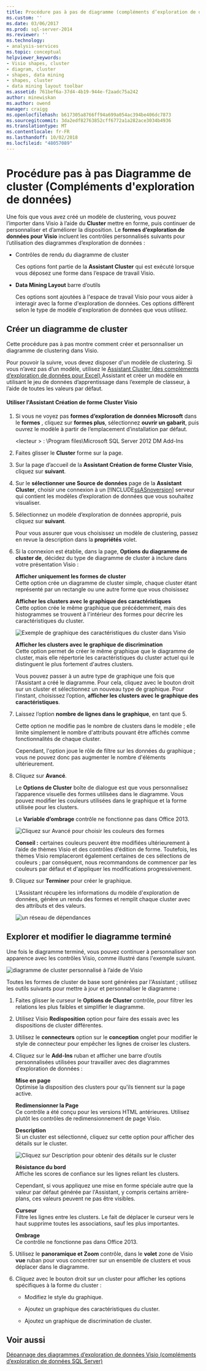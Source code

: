 ```yaml
---
title: Procédure pas à pas de diagramme (compléments d’exploration de données) de cluster | Microsoft Docs
ms.custom: ''
ms.date: 03/06/2017
ms.prod: sql-server-2014
ms.reviewer: ''
ms.technology:
- analysis-services
ms.topic: conceptual
helpviewer_keywords:
- Visio shapes, cluster
- diagram, cluster
- shapes, data mining
- shapes, cluster
- data mining layout toolbar
ms.assetid: 761bef6a-37d4-4b19-944e-f2aadc75a242
author: minewiskan
ms.author: owend
manager: craigg
ms.openlocfilehash: b617305a8766ff94a699a054ac394be406dc7873
ms.sourcegitcommit: 3da2edf82763852cff6772a1a282ace3034b4936
ms.translationtype: MT
ms.contentlocale: fr-FR
ms.lasthandoff: 10/02/2018
ms.locfileid: "48057089"
---
```

# <a name="cluster-diagram-walkthrough-data-mining-add-ins"></a>Procédure pas à pas Diagramme de cluster (Compléments d'exploration de données)
  Une fois que vous avez créé un modèle de clustering, vous pouvez l’importer dans Visio à l’aide du **Cluster** mettre en forme, puis continuer de personnaliser et d’améliorer la disposition. Le **formes d’exploration de données pour Visio** incluent les contrôles personnalisés suivants pour l’utilisation des diagrammes d’exploration de données :  
  
-   Contrôles de rendu du diagramme de cluster  
  
     Ces options font partie de la **Assistant Cluster** qui est exécuté lorsque vous déposez une forme dans l’espace de travail Visio.  
  
-   **Data Mining Layout** barre d’outils  
  
     Ces options sont ajoutées à l'espace de travail Visio pour vous aider à interagir avec la forme d'exploration de données. Ces options diffèrent selon le type de modèle d'exploration de données que vous utilisez.  
  
## <a name="build-a-cluster-diagram"></a>Créer un diagramme de cluster  
 Cette procédure pas à pas montre comment créer et personnaliser un diagramme de clustering dans Visio.  
  
 Pour pouvoir la suivre, vous devez disposer d'un modèle de clustering. Si vous n’avez pas d’un modèle, utilisez le [Assistant Cluster &#40;des compléments d’exploration de données pour Excel&#41; ](cluster-wizard-data-mining-add-ins-for-excel.md) Assistant et créer un modèle en utilisant le jeu de données d’apprentissage dans l’exemple de classeur, à l’aide de toutes les valeurs par défaut.  
  
#### <a name="use-the-cluster-visio-shape-wizard"></a>Utiliser l'Assistant Création de forme Cluster Visio  
  
1.  Si vous ne voyez pas **formes d’exploration de données Microsoft** dans le **formes** , cliquez sur **formes plus**, sélectionnez **ouvrir un gabarit**, puis ouvrez le modèle à partir de l’emplacement d’installation par défaut.  
  
     \<lecteur > : \Program files\Microsoft SQL Server 2012 DM Add-Ins  
  
2.  Faites glisser le **Cluster** forme sur la page.  
  
3.  Sur la page d’accueil de la **Assistant Création de forme Cluster Visio**, cliquez sur **suivant**.  
  
4.  Sur le **sélectionner une Source de données** page de la **Assistant Cluster**, choisir une connexion à un [!INCLUDE[ssASnoversion](../includes/ssasnoversion-md.md)] serveur qui contient les modèles d’exploration de données que vous souhaitez visualiser.  
  
5.  Sélectionnez un modèle d’exploration de données approprié, puis cliquez sur **suivant**.  
  
     Pour vous assurer que vous choisissez un modèle de clustering, passez en revue la description dans la **propriétés** volet.  
  
6.  Si la connexion est établie, dans la page, **Options du diagramme de cluster de**, décidez du type de diagramme de cluster à inclure dans votre présentation Visio :  
  
     **Afficher uniquement les formes de cluster**  
     Cette option crée un diagramme de cluster simple, chaque cluster étant représenté par un rectangle ou une autre forme que vous choisissez  
  
     **Afficher les clusters avec le graphique des caractéristiques**  
     Cette option crée le même graphique que précédemment, mais des histogrammes se trouvent à l'intérieur des formes pour décrire les caractéristiques du cluster.  
  
     ![Exemple de graphique des caractéristiques du cluster dans Visio](media/dm13-visio-cluster-samplecharshape.gif "exemple de graphique des caractéristiques du cluster dans Visio")  
  
     **Afficher les clusters avec le graphique de discrimination**  
     Cette option permet de créer le même graphique que le diagramme de cluster, mais elle répertorie les caractéristiques du cluster actuel qui le distinguent le plus fortement d'autres clusters.  
  
     Vous pouvez passer à un autre type de graphique une fois que l'Assistant a créé le diagramme. Pour cela, cliquez avec le bouton droit sur un cluster et sélectionnez un nouveau type de graphique. Pour l’instant, choisissez l’option, **afficher les clusters avec le graphique des caractéristiques**.  
  
7.  Laissez l’option **nombre de lignes dans le graphique**, en tant que 5.  
  
     Cette option ne modifie pas le nombre de clusters dans le modèle ; elle limite simplement le nombre d'attributs pouvant être affichés comme fonctionnalités de chaque cluster.  
  
     Cependant, l'option joue le rôle de filtre sur les données du graphique ; vous ne pouvez donc pas augmenter le nombre d'éléments ultérieurement.  
  
8.  Cliquez sur **Avancé**.  
  
     Le **Options de Cluster** boîte de dialogue est que vous personnalisez l’apparence visuelle des formes utilisées dans le diagramme. Vous pouvez modifier les couleurs utilisées dans le graphique et la forme utilisée pour les clusters.  
  
     Le **Variable d’ombrage** contrôle ne fonctionne pas dans Office 2013.  
  
     ![Cliquez sur Avancé pour choisir les couleurs des formes](media/dm13-visio-clusteroptions-advanced.gif "cliquez sur Avancé pour choisir les couleurs des formes")  
  
     **Conseil :** certaines couleurs peuvent être modifiées ultérieurement à l’aide de thèmes Visio et des contrôles d’édition de forme. Toutefois, les thèmes Visio remplaceront également certaines de ces sélections de couleurs ; par conséquent, nous recommandons de commencer par les couleurs par défaut et d'appliquer les modifications progressivement.  
  
9. Cliquez sur **Terminer** pour créer le graphique.  
  
     L'Assistant récupère les informations du modèle d'exploration de données, génère un rendu des formes et remplit chaque cluster avec des attributs et des valeurs.  
  
     ![un réseau de dépendances](media/dm13-visiodepnet-defaultgraph.gif "un réseau de dépendances")  
  
## <a name="explore-and-modify-the-finished-diagram"></a>Explorer et modifier le diagramme terminé  
 Une fois le diagramme terminé, vous pouvez continuer à personnaliser son apparence avec les contrôles Visio, comme illustré dans l'exemple suivant.  
  
 ![diagramme de cluster personnalisé à l’aide de Visio](media/dm13-visio-clustercomplete1.gif "diagramme de cluster personnalisé à l’aide de Visio")  
  
 Toutes les formes de cluster de base sont générées par l'Assistant ; utilisez les outils suivants pour mettre à jour et personnaliser le diagramme :  
  
1.  Faites glisser le curseur le **Options de Cluster** contrôle, pour filtrer les relations les plus faibles et simplifier le diagramme.  
  
2.  Utilisez Visio **Redisposition** option pour faire des essais avec les dispositions de cluster différentes.  
  
3.  Utilisez le **connecteurs** option sur le **conception** onglet pour modifier le style de connecteur pour empêcher les lignes de croiser les clusters.  
  
4.  Cliquez sur le **Add-Ins** ruban et afficher une barre d’outils personnalisées utilisées pour travailler avec des diagrammes d’exploration de données :  
  
     **Mise en page**  
     Optimise la disposition des clusters pour qu'ils tiennent sur la page active.  
  
     **Redimensionner la Page**  
     Ce contrôle a été conçu pour les versions HTML antérieures. Utilisez plutôt les contrôles de redimensionnement de page Visio.  
  
     **Description**  
     Si un cluster est sélectionné, cliquez sur cette option pour afficher des détails sur le cluster.  
  
     ![Cliquez sur Description pour obtenir des détails sur le cluster](media/dm13-visio-cluster-description-control.gif "cliquez sur Description pour obtenir des détails sur le cluster")  
  
     **Résistance du bord**  
     Affiche les scores de confiance sur les lignes reliant les clusters.  
  
     Cependant, si vous appliquez une mise en forme spéciale autre que la valeur par défaut générée par l'Assistant, y compris certains arrière-plans, ces valeurs peuvent ne pas être visibles.  
  
     **Curseur**  
     Filtre les lignes entre les clusters. Le fait de déplacer le curseur vers le haut supprime toutes les associations, sauf les plus importantes.  
  
     **Ombrage**  
     Ce contrôle ne fonctionne pas dans Office 2013.  
  
5.  Utilisez le **panoramique et Zoom** contrôle, dans le **volet** zone de Visio **vue** ruban pour vous concentrer sur un ensemble de clusters et vous déplacer dans le diagramme.  
  
6.  Cliquez avec le bouton droit sur un cluster pour afficher les options spécifiques à la forme du cluster :  
  
    -   Modifiez le style du graphique.  
  
    -   Ajoutez un graphique des caractéristiques du cluster.  
  
    -   Ajoutez un graphique de discrimination de cluster.  
  
## <a name="see-also"></a>Voir aussi  
 [Dépannage des diagrammes d’exploration de données Visio &#40;compléments d’exploration de données SQL Server&#41;](troubleshooting-visio-data-mining-diagrams-sql-server-data-mining-add-ins.md)  
  
  
